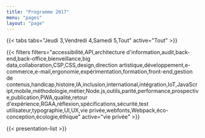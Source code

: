 ```yaml
---
title: "Programme 2017"
menu: "pages"
layout: "page"
---
```


{{< tabs tabs="Jeudi 3,Vendredi 4,Samedi 5,Tout" active="Tout" >}}

{{< filters filters="accessibilité,API,architecture d'information,audit,back-end,back-office,bienveillance,big data,collaboration,CSP,CSS,design,direction artistique,développement,e-commerce,e-mail,ergonomie,expérimentation,formation,front-end,gestion de contenus,handicap,histoire,IA,inclusion,international,intégration,IoT,JavaScript,mobile,méthodologie,métier,Node.js,outils,parité,performance,prospective,publication,PWA,qualité,retour d'expérience,RGAA,réflexion,spécifications,sécurité,test utilisateur,typographie,UI,UX,vie privée,webfonts,Webpack,éco-conception,écologie,éthique" active="vie privée" >}}

{{< presentation-list >}}
